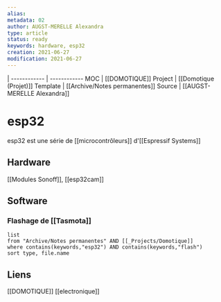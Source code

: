 ```yaml
---
alias:
metadata: 02
author: AUGST-MERELLE Alexandra
type: article
status: ready
keywords: hardware, esp32
creation: 2021-06-27
modification: 2021-06-27
---
```

 | 
------------ | ------------
MOC | [[DOMOTIQUE]]
Project | [[Domotique (Projet)]]
Template | [[Archive/Notes permanentes]]
Source | [[AUGST-MERELLE Alexandra]]
# esp32
esp32 est une série de [[microcontrôleurs]] d'[[Espressif Systems]]
## Hardware
[[Modules Sonoff]], [[esp32cam]]
## Software
### Flashage de [[Tasmota]]
```dataview
list
from "Archive/Notes permanentes" AND [[_Projects/Domotique]]
where contains(keywords,"esp32") AND contains(keywords,"flash")
sort type, file.name
```
## Liens
[[DOMOTIQUE]] [[electronique]]